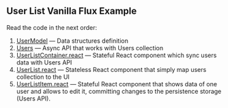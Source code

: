 ## User List Vanilla Flux Example

Read the code in the next order:

 1. [UserModel](./UserModel.js) — Data structures definition
 2. [Users](./Users.js) — Async API that works with Users collection
 3. [UserListContainer.react](./UserListContainer.react.js) — Stateful React component which sync users data with Users API
 4. [UserList.react](./UserList.react.js) — Stateless React component that simply map users collection to the UI
 5. [UserListItem.react](./UserListItem.react.js) — Stateful React component that shows data of one user and allows to edit it, committing changes to the persistence storage (Users API).
